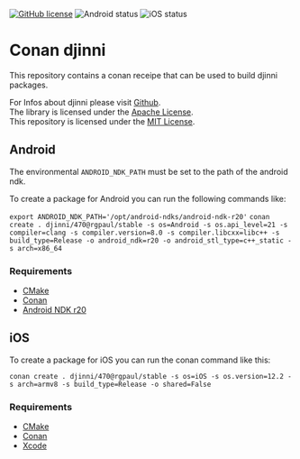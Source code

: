 [![GitHub license](https://img.shields.io/badge/license-MIT-blue.svg)](LICENSE)
![Android status](https://github.com/rgpaul/conan-curl-scripts/workflows/Android/badge.svg)
![iOS status](https://github.com/rgpaul/conan-curl-scripts/workflows/iOS/badge.svg)

# Conan djinni

This repository contains a conan receipe that can be used to build djinni packages.

For Infos about djinni please visit [Github](https://github.com/dropbox/djinni).  
The library is licensed under the [Apache License](https://github.com/dropbox/djinni/blob/master/LICENSE).  
This repository is licensed under the [MIT License](LICENSE).

## Android

The environmental `ANDROID_NDK_PATH` must be set to the path of the android ndk.

To create a package for Android you can run the following commands like:

`export ANDROID_NDK_PATH='/opt/android-ndks/android-ndk-r20'`
`conan create . djinni/470@rgpaul/stable -s os=Android -s os.api_level=21 -s compiler=clang -s compiler.version=8.0 -s compiler.libcxx=libc++ -s build_type=Release -o android_ndk=r20 -o android_stl_type=c++_static -s arch=x86_64`

### Requirements

* [CMake](https://cmake.org/)
* [Conan](https://conan.io/)
* [Android NDK r20](https://developer.android.com/ndk/downloads/)

## iOS

To create a package for iOS you can run the conan command like this:

`conan create . djinni/470@rgpaul/stable -s os=iOS -s os.version=12.2 -s arch=armv8 -s build_type=Release -o shared=False`

### Requirements

* [CMake](https://cmake.org/)
* [Conan](https://conan.io/)
* [Xcode](https://developer.apple.com/xcode/)
